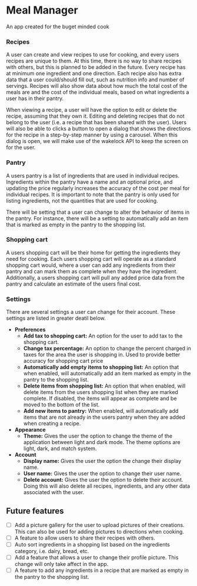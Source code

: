 # Meal Manager

An app created for the buget minded cook

### Recipes

A user can create and view recipes to use for cooking, and every users recipes are unique to them. At this time, there is no way to share recipes with others, but this is planned to be added in the future. Every recipe has at minimum one ingredient and one direction. Each recipe also has extra data that a user could/should fill out, such as nutrition info and number of servings. Recipes will also show data about how much the total cost of the meals are and the cost of the individual meals, based on what ingredients a user has in their pantry.

When viewing a recipe, a user will have the option to edit or delete the recipe, assuming that they own it. Editing and deleting recipes that do not belong to the user (i.e. a recipe that has been shared with the user). Users will also be able to clicks a button to open a dialog that shows the directions for the recipe in a step-by-step manner by using a carousel. When this dialog is open, we will make use of the wakelock API to keep the screen on for the user.

### Pantry

A users pantry is a list of ingredients that are used in individual recipes. Ingredients within the pantry have a name and an optional price, and updating the price regularly increases the accuracy of the cost per meal for individual recipes. It is important to note that the pantry is only used for listing ingredients, not the quantities that are used for cooking. 

There will be setting that a user can change to alter the behavior of items in the pantry. For instance, there will be a setting to automatically add an item that is marked as empty in the pantry to the shopping list.

### Shopping cart

A users shopping cart will be their home for getting the ingredients they need for cooking. Each users shopping cart will operate as a standard shopping cart would, where a user can add any ingredients from their pantry and can mark them as complete when they have the ingredient. Additionally, a users shopping cart will pull any added price data from the pantry and calculate an estimate of the users final cost.

### Settings

There are several settings a user can change for their account. These settings are listed in greater deatil below.
* **Preferences**
  - **Add tax to shopping cart:** An option for the user to add tax to the shopping cart.
  - **Change tax percentage:** An option to change the percent charged in taxes for the area the user is shopping in. Used to provide better accuracy for shopping cart price
  - **Automatically add empty items to shopping list:** An option that when enabled, will automatically add an item marked as empty in the pantry to the shopping list.
  - **Delete items from shopping list:** An option that when enabled, will delete items from the users shopping list when they are marked complete. If disabled, the items will appear as complete and be moved to the bottom of the list.
  - **Add new items to pantry:** When enabled, will automatically add items that are not already in the users pantry when they are added when creating a recipe.
* **Appearance**
  - **Theme:** Gives the user the option to change the theme of the application between light and dark mode. The theme options are light, dark, and match system.
* **Account**
  - **Display name:** Gives the user the option the change their display name.
  - **User name:** Gives the user the option to change their user name.
  - **Delete account:** Gives the user the option to delete their account. Doing this will also delete all recipes, ingredients, and any other data associated with the user.

## Future features
* [ ] Add a picture gallery for the user to upload pictures of their creations. This can also be used for adding pictures to directions when cooking.
* [ ] A feature to allow users to share their recipes with others.
* [ ] Auto sort ingredients in a shopping list based on the ingredients category, i.e. dairy, bread, etc.
* [ ] Add a feature that allows a user to change their profile picture. This change will only take affect in the app.
* [ ] A feature to add any ingredients in a recipe that are marked as empty in the pantry to the shopping list.
